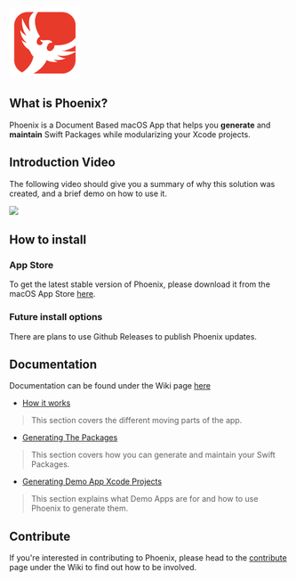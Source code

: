 <img src="Phoenix/Assets.xcassets/AppIcon.appiconset/mac-Icon-128x128@1x.png"/><br>

## What is Phoenix?

Phoenix is a Document Based macOS App that helps you **generate** and **maintain** Swift Packages while modularizing your Xcode projects.

## Introduction Video

The following video should give you a summary of why this solution was created, and a brief demo on how to use it.

[![](https://img.youtube.com/vi/Pu6WbqHTrYY/0.jpg)](https://www.youtube.com/watch?v=Pu6WbqHTrYY "Introduction to the Phoenix App")

## How to install
### App Store
To get the latest stable version of Phoenix, please download it from the macOS App Store [here](https://apps.apple.com/app/phoenix-app/id1626793172?l=en&mt=12).
### Future install options
There are plans to use Github Releases to publish Phoenix updates.

## Documentation
Documentation can be found under the Wiki page [here](https://github.com/Tawa/Phoenix/wiki/)

- [How it works](https://github.com/Tawa/Phoenix/wiki/How-it-works)
> This section covers the different moving parts of the app.
- [Generating The Packages](https://github.com/Tawa/Phoenix/wiki/Generating-The-Packages)
> This section covers how you can generate and maintain your Swift Packages.
- [Generating Demo App Xcode Projects](https://github.com/Tawa/Phoenix/wiki/Generating-Demo-App-Xcode-Projects)
> This section explains what Demo Apps are for and how to use Phoenix to generate them.

## Contribute
If you're interested in contributing to Phoenix, please head to the [contribute](https://github.com/Tawa/Phoenix/wiki/Contribute) page under the Wiki to find out how to be involved.
